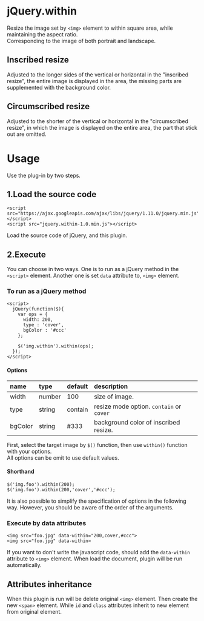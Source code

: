 # jQuery.within

Resize the image set by `<img>` element to within square area, while maintaining the aspect ratio.  
Corresponding to the image of both portrait and landscape.

## Inscribed resize
Adjusted to the longer sides of the vertical or horizontal in the "inscribed resize", the entire image is displayed in the area, the missing parts are supplemented with the background color.

## Circumscribed resize
Adjusted to the shorter of the vertical or horizontal in the "circumscribed resize", in which the image is displayed on the entire area, the part that stick out are omitted.

# Usage

Use the plug-in by two steps.

## 1.Load the source code

    <script src="https://ajax.googleapis.com/ajax/libs/jquery/1.11.0/jquery.min.js"></script>
    <script src="jquery.within-1.0.min.js"></script>

Load the source code of jQuery, and this plugin.

## 2.Execute
You can choose in two ways. One is to run as a jQuery method in the `<script>` element. Another one is set `data` attribute to, `<img>` element.

### To run as a jQuery method

    <script>
      jQuery(function($){
        var ops = {
          width: 200,
          type : 'cover',
          bgColor : '#ccc'
        };

        $('img.within').within(ops);
      });
    </script>

#### Options

|name    |type   |default |description                              |
:-----   |:----- |:-----  |:-----                                   |
|width   |number |100     |size of image.                           |
|type    |string |contain |resize mode option. `contain` or `cover` |
|bgColor |string |#333    |background color of inscribed resize.    |

First, select the target image by `$()` function, then use `within()` function with your options.  
All options can be omit to use default values.

#### Shorthand

    $('img.foo').within(200);
    $('img.foo').within(200,'cover','#ccc');

It is also possible to simplify the specification of options in the following way. However, you should be aware of the order of the arguments.

### Execute by data attributes

    <img src="foo.jpg" data-within="200,cover,#ccc">
    <img src="foo.jpg" data-within>

If you want to don't write the javascript code, should add the `data-within` attribute to `<img>` element. When load the document, plugin will be run automatically.


## Attributes inheritance
When this plugin is run will be delete original `<img>` element. Then create the new `<span>` element. While `id` and `class` attributes inherit to new element from original element.